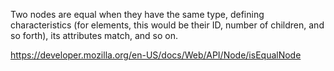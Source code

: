 Two nodes are equal when they have the same type, defining characteristics (for elements, this would be their ID, number of children, and so forth), its attributes match, and so on.

https://developer.mozilla.org/en-US/docs/Web/API/Node/isEqualNode
